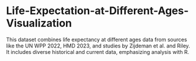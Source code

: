 # Life-Expectation-at-Different-Ages-Visualization
This dataset combines life expectancy at different ages data from sources like the UN WPP 2022, HMD 2023, and studies by Zijdeman et al. and Riley. It includes diverse historical and current data, emphasizing analysis with R.
